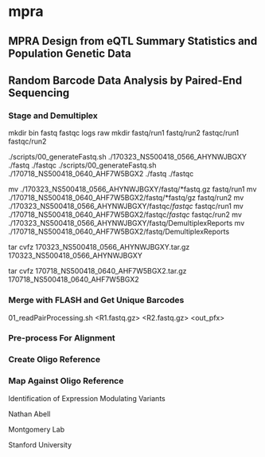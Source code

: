 # mpra

## MPRA Design from eQTL Summary Statistics and Population Genetic Data

## Random Barcode Data Analysis by Paired-End Sequencing

### Stage and Demultiplex

mkdir bin fastq fastqc logs raw
mkdir fastq/run1 fastq/run2 fastqc/run1 fastqc/run2

./scripts/00_generateFastq.sh ./170323_NS500418_0566_AHYNWJBGXY ./fastq ./fastqc
./scripts/00_generateFastq.sh ./170718_NS500418_0640_AHF7W5BGX2 ./fastq ./fastqc

mv ./170323_NS500418_0566_AHYNWJBGXY/fastq/*fastq.gz fastq/run1
mv ./170718_NS500418_0640_AHF7W5BGX2/fastq/*fastq/gz fastq/run2
mv ./170323_NS500418_0566_AHYNWJBGXY/fastqc/*fastqc* fastqc/run1
mv ./170718_NS500418_0640_AHF7W5BGX2/fastqc/*fastqc* fastqc/run2
mv ./170323_NS500418_0566_AHYNWJBGXY/fastq/DemultiplexReports
mv ./170718_NS500418_0640_AHF7W5BGX2/fastq/DemultiplexReports

tar cvfz 170323_NS500418_0566_AHYNWJBGXY.tar.gz 170323_NS500418_0566_AHYNWJBGXY

tar cvfz 170718_NS500418_0640_AHF7W5BGX2.tar.gz 170718_NS500418_0640_AHF7W5BGX2

### Merge with FLASH and Get Unique Barcodes

01_readPairProcessing.sh <R1.fastq.gz> <R2.fastq.gz> <out_pfx>

### Pre-process For Alignment

### Create Oligo Reference

### Map Against Oligo Reference

Identification of Expression Modulating Variants

Nathan Abell

Montgomery Lab

Stanford University
